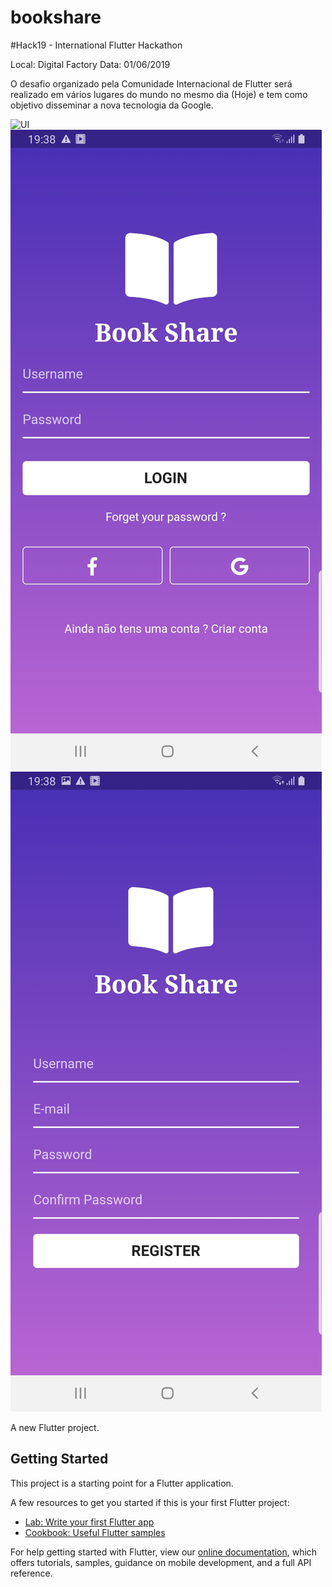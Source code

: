 # bookshare

#Hack19 - International Flutter Hackathon

Local: Digital Factory 
Data: 01/06/2019

O desafio organizado pela Comunidade Internacional de Flutter será realizado em vários lugares do mundo no mesmo dia (Hoje) e tem como objetivo disseminar a nova tecnologia da Google.

![UI](preview.png)
![UI](2.jpg)
![UI](3.jpg)

A new Flutter project.

## Getting Started

This project is a starting point for a Flutter application.

A few resources to get you started if this is your first Flutter project:

- [Lab: Write your first Flutter app](https://flutter.dev/docs/get-started/codelab)
- [Cookbook: Useful Flutter samples](https://flutter.dev/docs/cookbook)

For help getting started with Flutter, view our 
[online documentation](https://flutter.dev/docs), which offers tutorials, 
samples, guidance on mobile development, and a full API reference.
